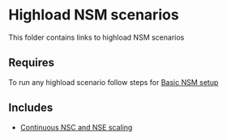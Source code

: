 # Highload NSM scenarios

This folder contains links to highload NSM scenarios

## Requires

To run any highload scenario follow steps for [Basic NSM setup](../basic)

## Includes

 - [Continuous NSC and NSE scaling](./nsc-nse-scaling)
